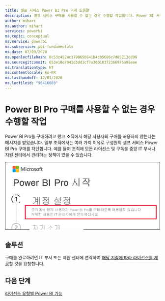 ```yaml
---
title: 셀프 서비스 Power BI Pro 구매 도움말
description: 셀프 서비스 구매를 사용할 수 없는 경우 수행할 작업입니다. Power BI 서비스의 Power BI Pro를 구매할 수 없습니다.
author: mihart
ms.author: mihart
services: powerbi
ms.topic: conceptual
ms.service: powerbi
ms.subservice: pbi-fundamentals
ms.date: 07/09/2020
ms.openlocfilehash: 0c53c452ac1798656641b4cb5686c7d85213dd99
ms.sourcegitcommit: 653e18d7041d3dd1cf7a38010372366975a98eae
ms.translationtype: HT
ms.contentlocale: ko-KR
ms.lasthandoff: 12/01/2020
ms.locfileid: "96416603"
---
```

# <a name="what-to-do-if-purchasing-power-bi-pro-is-disabled"></a>Power BI Pro 구매를 사용할 수 없는 경우 수행할 작업

Power BI Pro를 구매하려고 했고 조직에서 해당 사용자의 구매를 허용하지 않는다는 메시지를 받았습니다. 일부 조직에서는 여러 가지 이유로 구성원의 셀프 서비스 Power BI Pro 구매를 차단합니다.  예를 들어 조직에 모든 라이선스 및 구독을 중앙 IT 부서나 지원 센터에서 관리하는 정책이 있을 수 있습니다. 

![계정 설정을 선택한 후 오류 메시지를 보여 주는 스크린샷](media/service-self-service-purchase-help/power-bi-error.png)

## <a name="solution"></a>솔루션
구매를 완료하려면 IT 부서 또는 지원 센터에 연락하여 [해당 지침에 따라 라이선스를 제공](../admin/service-admin-manage-licenses.md)할 것을 요청합니다.

## <a name="next-steps"></a>다음 단계
[라이선스 유형별 Power BI 기능](service-features-license-type.md)